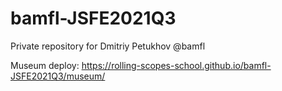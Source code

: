 # bamfl-JSFE2021Q3
Private repository for Dmitriy Petukhov @bamfl

Museum deploy: https://rolling-scopes-school.github.io/bamfl-JSFE2021Q3/museum/